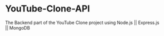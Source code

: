 # YouTube-Clone-API
The Backend part of the YouTube Clone project using Node.js || Express.js || MongoDB
